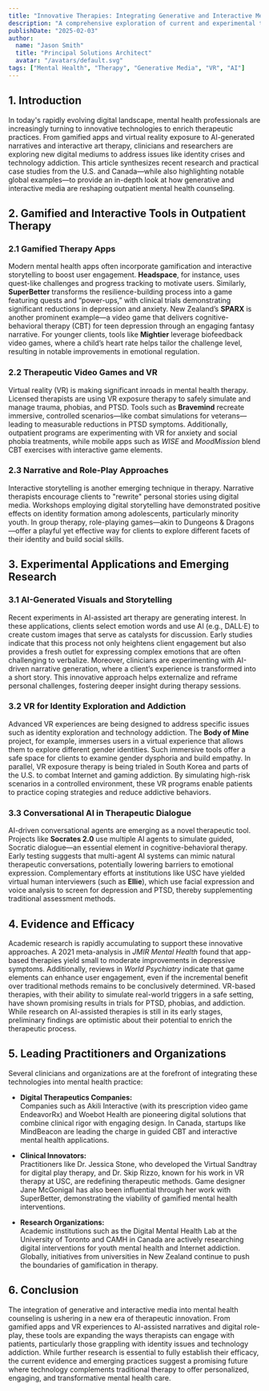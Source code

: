```yaml
---
title: "Innovative Therapies: Integrating Generative and Interactive Media in Mental Health Counseling"
description: "A comprehensive exploration of current and experimental tools that utilize generative and interactive media in outpatient mental health therapy, with a focus on identity issues and technology addiction."
publishDate: "2025-02-03"
author:
  name: "Jason Smith"
  title: "Principal Solutions Architect"
  avatar: "/avatars/default.svg"
tags: ["Mental Health", "Therapy", "Generative Media", "VR", "AI"]
---
```


## 1. Introduction

In today's rapidly evolving digital landscape, mental health professionals are increasingly turning to innovative technologies to enrich therapeutic practices. From gamified apps and virtual reality exposure to AI-generated narratives and interactive art therapy, clinicians and researchers are exploring new digital mediums to address issues like identity crises and technology addiction. This article synthesizes recent research and practical case studies from the U.S. and Canada—while also highlighting notable global examples—to provide an in-depth look at how generative and interactive media are reshaping outpatient mental health counseling.

## 2. Gamified and Interactive Tools in Outpatient Therapy

### 2.1 Gamified Therapy Apps

Modern mental health apps often incorporate gamification and interactive storytelling to boost user engagement. **Headspace**, for instance, uses quest-like challenges and progress tracking to motivate users. Similarly, **SuperBetter** transforms the resilience-building process into a game featuring quests and “power-ups,” with clinical trials demonstrating significant reductions in depression and anxiety. New Zealand’s **SPARX** is another prominent example—a video game that delivers cognitive-behavioral therapy (CBT) for teen depression through an engaging fantasy narrative. For younger clients, tools like **Mightier** leverage biofeedback video games, where a child’s heart rate helps tailor the challenge level, resulting in notable improvements in emotional regulation.

### 2.2 Therapeutic Video Games and VR

Virtual reality (VR) is making significant inroads in mental health therapy. Licensed therapists are using VR exposure therapy to safely simulate and manage trauma, phobias, and PTSD. Tools such as **Bravemind** recreate immersive, controlled scenarios—like combat simulations for veterans—leading to measurable reductions in PTSD symptoms. Additionally, outpatient programs are experimenting with VR for anxiety and social phobia treatments, while mobile apps such as *WISE* and *MoodMission* blend CBT exercises with interactive game elements.

### 2.3 Narrative and Role-Play Approaches

Interactive storytelling is another emerging technique in therapy. Narrative therapists encourage clients to "rewrite" personal stories using digital media. Workshops employing digital storytelling have demonstrated positive effects on identity formation among adolescents, particularly minority youth. In group therapy, role-playing games—akin to Dungeons & Dragons—offer a playful yet effective way for clients to explore different facets of their identity and build social skills.

## 3. Experimental Applications and Emerging Research

### 3.1 AI-Generated Visuals and Storytelling

Recent experiments in AI-assisted art therapy are generating interest. In these applications, clients select emotion words and use AI (e.g., DALL·E) to create custom images that serve as catalysts for discussion. Early studies indicate that this process not only heightens client engagement but also provides a fresh outlet for expressing complex emotions that are often challenging to verbalize. Moreover, clinicians are experimenting with AI-driven narrative generation, where a client’s experience is transformed into a short story. This innovative approach helps externalize and reframe personal challenges, fostering deeper insight during therapy sessions.

### 3.2 VR for Identity Exploration and Addiction

Advanced VR experiences are being designed to address specific issues such as identity exploration and technology addiction. The **Body of Mine** project, for example, immerses users in a virtual experience that allows them to explore different gender identities. Such immersive tools offer a safe space for clients to examine gender dysphoria and build empathy. In parallel, VR exposure therapy is being trialed in South Korea and parts of the U.S. to combat Internet and gaming addiction. By simulating high-risk scenarios in a controlled environment, these VR programs enable patients to practice coping strategies and reduce addictive behaviors.

### 3.3 Conversational AI in Therapeutic Dialogue

AI-driven conversational agents are emerging as a novel therapeutic tool. Projects like **Socrates 2.0** use multiple AI agents to simulate guided, Socratic dialogue—an essential element in cognitive-behavioral therapy. Early testing suggests that multi-agent AI systems can mimic natural therapeutic conversations, potentially lowering barriers to emotional expression. Complementary efforts at institutions like USC have yielded virtual human interviewers (such as **Ellie**), which use facial expression and voice analysis to screen for depression and PTSD, thereby supplementing traditional assessment methods.

## 4. Evidence and Efficacy

Academic research is rapidly accumulating to support these innovative approaches. A 2021 meta-analysis in *JMIR Mental Health* found that app-based therapies yield small to moderate improvements in depressive symptoms. Additionally, reviews in *World Psychiatry* indicate that game elements can enhance user engagement, even if the incremental benefit over traditional methods remains to be conclusively determined. VR-based therapies, with their ability to simulate real-world triggers in a safe setting, have shown promising results in trials for PTSD, phobias, and addiction. While research on AI-assisted therapies is still in its early stages, preliminary findings are optimistic about their potential to enrich the therapeutic process.

## 5. Leading Practitioners and Organizations

Several clinicians and organizations are at the forefront of integrating these technologies into mental health practice:

- **Digital Therapeutics Companies:**  
  Companies such as Akili Interactive (with its prescription video game EndeavorRx) and Woebot Health are pioneering digital solutions that combine clinical rigor with engaging design. In Canada, startups like MindBeacon are leading the charge in guided CBT and interactive mental health applications.

- **Clinical Innovators:**  
  Practitioners like Dr. Jessica Stone, who developed the Virtual Sandtray for digital play therapy, and Dr. Skip Rizzo, known for his work in VR therapy at USC, are redefining therapeutic methods. Game designer Jane McGonigal has also been influential through her work with SuperBetter, demonstrating the viability of gamified mental health interventions.

- **Research Organizations:**  
  Academic institutions such as the Digital Mental Health Lab at the University of Toronto and CAMH in Canada are actively researching digital interventions for youth mental health and Internet addiction. Globally, initiatives from universities in New Zealand continue to push the boundaries of gamification in therapy.

## 6. Conclusion

The integration of generative and interactive media into mental health counseling is ushering in a new era of therapeutic innovation. From gamified apps and VR experiences to AI-assisted narratives and digital role-play, these tools are expanding the ways therapists can engage with patients, particularly those grappling with identity issues and technology addiction. While further research is essential to fully establish their efficacy, the current evidence and emerging practices suggest a promising future where technology complements traditional therapy to offer personalized, engaging, and transformative mental health care.
